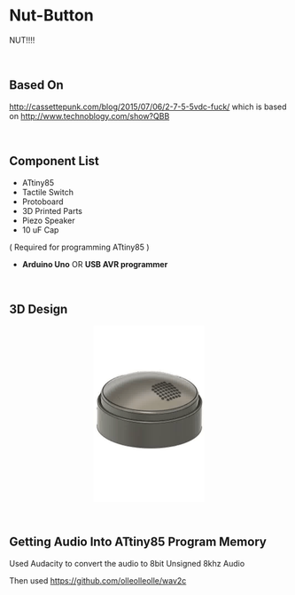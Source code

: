 # Nut-Button
NUT!!!!

<br>


## Based On 
http://cassettepunk.com/blog/2015/07/06/2-7-5-5vdc-fuck/
which is based on http://www.technoblogy.com/show?QBB

<br>


## Component List

* ATtiny85
* Tactile Switch
* Protoboard
* 3D Printed Parts
* Piezo Speaker
* 10 uF Cap

( Required for programming ATtiny85 )
* **Arduino Uno** OR **USB AVR programmer**


<br>

## 3D Design
<p align="center" style="vertical-align: top; position: relative" >
  <img style="vertical-align:top" src="https://github.com/aziddy/Nut-Button/blob/master/media/ezgif-7-f7715ef41732.gif?raw=true" width="200"/>
</p>




<br>

## Getting Audio Into ATtiny85 Program Memory

Used Audacity to convert the audio to 8bit Unsigned 8khz Audio

Then used https://github.com/olleolleolle/wav2c
